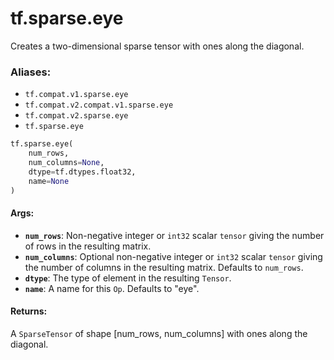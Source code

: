 <div itemscope itemtype="http://developers.google.com/ReferenceObject">
<meta itemprop="name" content="tf.sparse.eye" />
<meta itemprop="path" content="Stable" />
</div>

# tf.sparse.eye

Creates a two-dimensional sparse tensor with ones along the diagonal.

### Aliases:

* `tf.compat.v1.sparse.eye`
* `tf.compat.v2.compat.v1.sparse.eye`
* `tf.compat.v2.sparse.eye`
* `tf.sparse.eye`

``` python
tf.sparse.eye(
    num_rows,
    num_columns=None,
    dtype=tf.dtypes.float32,
    name=None
)
```

<!-- Placeholder for "Used in" -->


#### Args:


* <b>`num_rows`</b>: Non-negative integer or `int32` scalar `tensor` giving the number
  of rows in the resulting matrix.
* <b>`num_columns`</b>: Optional non-negative integer or `int32` scalar `tensor` giving
  the number of columns in the resulting matrix. Defaults to `num_rows`.
* <b>`dtype`</b>: The type of element in the resulting `Tensor`.
* <b>`name`</b>: A name for this `Op`. Defaults to "eye".


#### Returns:

A `SparseTensor` of shape [num_rows, num_columns] with ones along the
diagonal.
